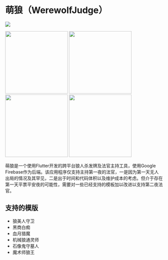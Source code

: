 # 萌狼（WerewolfJudge）

![](https://img.shields.io/itunes/v/1525690109?label=App%20Store)

<p float="left">
  <img src="https://user-images.githubusercontent.com/7277662/90495289-46f28980-e0f9-11ea-9559-b32943894e1d.png" width="200">
  <img src="https://user-images.githubusercontent.com/7277662/90495231-380bd700-e0f9-11ea-9d02-0a79cec4ce26.png" width="200">
  <img src="https://user-images.githubusercontent.com/7277662/90495222-3510e680-e0f9-11ea-9868-4b651ce9d3f6.png" width="200">
  <img src="https://user-images.githubusercontent.com/7277662/90495200-304c3280-e0f9-11ea-960a-9f0ee585a47c.png" width="200">
</p>

萌狼是一个使用Flutter开发的跨平台狼人杀发牌及法官主持工具，使用Google Firebase作为后端。该应用程序仅支持主持第一夜的法官，一是因为第一天无人出局的情况及其罕见，二是出于时间和代码体积以及维护成本的考虑。但介于存在第一天平票平安夜的可能性，需要对一些已经支持的模板加以改进以支持第二夜法官。

## 支持的模版

- 狼美人守卫
- 黑商白痴
- 血月猎魔
- 机械狼通灵师
- 石像鬼守墓人
- 魔术师狼王
